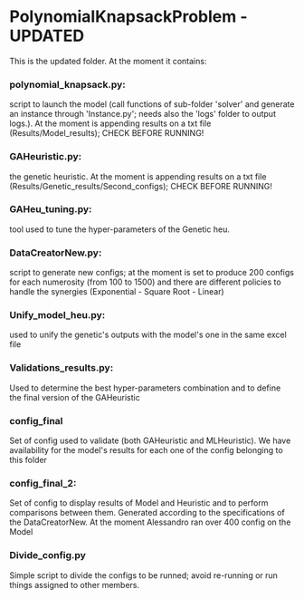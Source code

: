 # PolynomialKnapsackProblem - UPDATED
This is the updated folder. 
At the moment it contains:

### polynomial_knapsack.py:
script to launch the model (call functions of sub-folder 'solver' and generate an instance through 'Instance.py'; needs also the 'logs' folder to output logs.). At the moment is appending results on a txt file (Results/Model_results); CHECK BEFORE RUNNING!

### GAHeuristic.py:
the genetic heuristic. At the moment is appending results on a txt file (Results/Genetic_results/Second_configs); CHECK BEFORE RUNNING!

### GAHeu_tuning.py:
tool used to tune the hyper-parameters of the Genetic heu.

### DataCreatorNew.py:
script to generate new configs; at the moment is set to produce 200 configs for each numerosity (from 100 to 1500) and there are different policies to handle the synergies (Exponential - Square Root - Linear)

### Unify_model_heu.py:
used to unify the genetic's outputs with the model's one in the same excel file

### Validations_results.py:
Used to determine the best hyper-parameters combination and to define the final version of the GAHeuristic

### config_final
Set of config used to validate (both GAHeuristic and MLHeuristic). We have availability for the model's results for each one of the config belonging to this folder

### config_final_2:
Set of config to display results of Model and Heuristic and to perform comparisons between them. Generated according to the specifications of the DataCreatorNew. At the moment Alessandro ran over 400 config on the Model

### Divide_config.py
Simple script to divide the configs to be runned; avoid re-running or run things assigned to other members.

